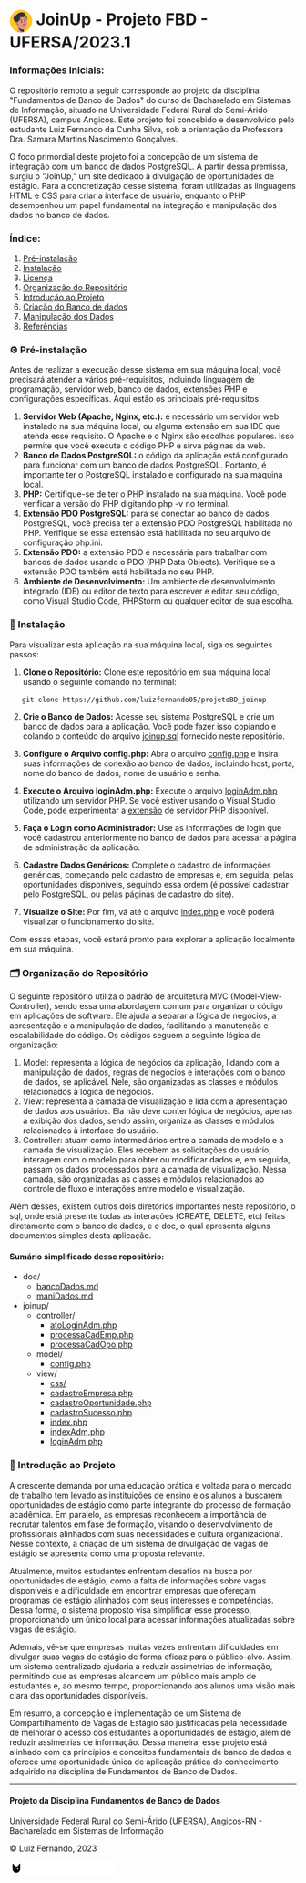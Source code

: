 <h1>
    <img align="center" width="40px" src="./joinup/view/images/logoIncon.svg">
    <span>JoinUp - Projeto FBD - UFERSA/2023.1</span>
</h1>

<h3> Informações iniciais: </h3>

<p> O repositório remoto a seguir corresponde ao projeto da disciplina "Fundamentos de Banco de Dados" do curso de Bacharelado em Sistemas de Informação, situado na Universidade Federal Rural do Semi-Árido (UFERSA), campus Angicos. Este projeto foi concebido e desenvolvido pelo estudante Luiz Fernando da Cunha Silva, sob a orientação da Professora Dra. Samara Martins Nascimento Gonçalves. </p>

<p> O foco primordial deste projeto foi a concepção de um sistema de integração com um banco de dados PostgreSQL. A partir dessa premissa, surgiu o "JoinUp," um site dedicado à divulgação de oportunidades de estágio. Para a concretização desse sistema, foram utilizadas as linguagens HTML e CSS para criar a interface de usuário, enquanto o PHP desempenhou um papel fundamental na integração e manipulação dos dados no banco de dados. </p>

<h3> Índice: </h3>

1. [Pré-instalação](#pre-instalacao)
2. [Instalação](#instalacao)
3. [Licença](./LICENSE.md)
4. [Organização do Repositório](#organizacao)
5. [Introdução ao Projeto](#introducao)
3. [Criação do Banco de dados](./doc/bandoDados.md)
4. [Manipulação dos Dados](./doc/maniDados.md)
5. [Referências]()

<div id='pre-instalacao'>

<h3> ⚙️ Pré-instalação </h3>

Antes de realizar a execução desse sistema em sua máquina local, você precisará atender a vários pré-requisitos, incluindo linguagem de programação, servidor web, banco de dados, extensões PHP e configurações específicas. Aqui estão os principais pré-requisitos:

1. <b>Servidor Web (Apache, Nginx, etc.):</b> é necessário um servidor web instalado na sua máquina local, ou alguma extensão em sua IDE que atenda esse requisito. O Apache e o Nginx são escolhas populares. Isso permite que você execute o código PHP e sirva páginas da web.
2. <b>Banco de Dados PostgreSQL:</b> o código da aplicação está configurado para funcionar com um banco de dados PostgreSQL. Portanto, é importante ter o PostgreSQL instalado e configurado na sua máquina local.
3. <b>PHP:</b> Certifique-se de ter o PHP instalado na sua máquina. Você pode verificar a versão do PHP digitando php -v no terminal.
4. <b>Extensão PDO PostgreSQL:</b> para se conectar ao banco de dados PostgreSQL, você precisa ter a extensão PDO PostgreSQL habilitada no PHP. Verifique se essa extensão está habilitada no seu arquivo de configuração php.ini.
5. <b>Extensão PDO:</b> a extensão PDO é necessária para trabalhar com bancos de dados usando o PDO (PHP Data Objects). Verifique se a extensão PDO também está habilitada no seu PHP.
6. <b>Ambiente de Desenvolvimento:</b> Um ambiente de desenvolvimento integrado (IDE) ou editor de texto para escrever e editar seu código, como Visual Studio Code, PHPStorm ou qualquer editor de sua escolha.

</div>

<div id='instalacao'>  

<h3> 🔧 Instalação </h3>

Para visualizar esta aplicação na sua máquina local, siga os seguintes passos:

1. <b>Clone o Repositório:</b> Clone este repositório em sua máquina local usando o seguinte comando no terminal:

```
   git clone https://github.com/luizfernando05/projetoBD_joinup
```

2. <b>Crie o Banco de Dados:</b> Acesse seu sistema PostgreSQL e crie um banco de dados para a aplicação. Você pode fazer isso copiando e colando o conteúdo do arquivo [joinup.sql](./sql/joinup.sql) fornecido neste repositório.

3. <b>Configure o Arquivo config.php:</b> Abra o arquivo [config.php](./joinup/model/config.php) e insira suas informações de conexão ao banco de dados, incluindo host, porta, nome do banco de dados, nome de usuário e senha.

4. <b>Execute o Arquivo loginAdm.php:</b> Execute o arquivo [loginAdm.php](./joinup/view/loginAdm.php) utilizando um servidor PHP. Se você estiver usando o Visual Studio Code, pode experimentar a [extensão](https://marketplace.visualstudio.com/items?itemName=brapifra.phpserver) de servidor PHP disponível.

5. <b>Faça o Login como Administrador:</b> Use as informações de login que você cadastrou anteriormente no banco de dados para acessar a página de administração da aplicação.

6. <b>Cadastre Dados Genéricos:</b> Complete o cadastro de informações genéricas, começando pelo cadastro de empresas e, em seguida, pelas oportunidades disponíveis, seguindo essa ordem (é possível cadastrar pelo PostgreSQL, ou pelas páginas de cadastro do site).

7. <b>Visualize o Site:</b> Por fim, vá até o arquivo [index.php](./joinup/view/index.php) e você poderá visualizar o funcionamento do site.

Com essas etapas, você estará pronto para explorar a aplicação localmente em sua máquina.

</div>  

<div id='organizacao'>

<h3> 🗂️ Organização do Repositório </h3>

O seguinte repositório utiliza o padrão de arquitetura MVC (Model-View-Controller), sendo essa uma abordagem comum para organizar o código em aplicações de software. Ele ajuda a separar a lógica de negócios, a apresentação e a manipulação de dados, facilitando a manutenção e escalabilidade do código. Os códigos seguem a seguinte lógica de organização:
1. Model: representa a lógica de negócios da aplicação, lidando com a manipulação de dados, regras de negócios e interações com o banco de dados, se aplicável. Nele, são organizadas as classes e módulos relacionados à lógica de negócios.
2. View: representa a camada de visualização e lida com a apresentação de dados aos usuários. Ela não deve conter lógica de negócios, apenas a exibição dos dados, sendo assim, organiza as classes e módulos relacionados à interface do usuário.
3. Controller: atuam como intermediários entre a camada de modelo e a camada de visualização. Eles recebem as solicitações do usuário, interagem com o modelo para obter ou modificar dados e, em seguida, passam os dados processados para a camada de visualização. Nessa camada, são organizadas as classes e módulos relacionados ao controle de fluxo e interações entre modelo e visualização.

Além desses, existem outros dois diretórios importantes neste repositório, o sql, onde está presente todas as interações (CREATE, DELETE, etc) feitas diretamente com o banco de dados, e o doc, o qual apresenta alguns documentos simples desta aplicação.

<h4>Sumário simplificado desse repositório: </h4>

- doc/
    - [bancoDados.md](./doc/bancoDados.md)
    - [maniDados.md](./doc/maniDados.md)
- joinup/
    - controller/
        - [atoLoginAdm.php](./joinup/controller/atoLoginAdm.php)
        - [processaCadEmp.php](./joinup/controller/processaCadEmp.php)
        - [processaCadOpo.php](./joinup/controller/processaCadOpo.php)
    - model/
        - [config.php](./joinup/model/config.php)
    - view/
        - [css/](./joinup/view/css)
        - [cadastroEmpresa.php](./joinup/view/cadastroEmpresa.php)
        - [cadastroOportunidade.php](./joinup/view/cadastroOportunidade.php)
        - [cadastroSucesso.php](./joinup/view/cadastroSucesso.php)
        - [index.php](./joinup/view/index.php)
        - [indexAdm.php](./joinup/view/indexAdm.php)
        - [loginAdm.php](./joinup/view/loginAdm.php)

</div>

<div id='introducao'>  

<h3> 🎯 Introdução ao Projeto </h3>

<p> A crescente demanda por uma educação prática e voltada para o mercado de trabalho tem levado as instituições de ensino e os alunos a buscarem oportunidades de estágio como parte integrante do processo de formação acadêmica. Em paralelo, as empresas reconhecem a importância de recrutar talentos em fase de formação, visando o desenvolvimento de profissionais alinhados com suas necessidades e cultura organizacional. Nesse contexto, a criação de um sistema de divulgação de vagas de estágio se apresenta como uma proposta relevante. </p>

<p> Atualmente, muitos estudantes enfrentam desafios na busca por oportunidades de estágio, como a falta de informações sobre vagas disponíveis e a dificuldade em encontrar empresas que ofereçam programas de estágio alinhados com seus interesses e competências. Dessa forma, o sistema proposto visa simplificar esse processo, proporcionando um único local para acessar informações atualizadas sobre vagas de estágio. </p>

<p> Ademais, vê-se que empresas muitas vezes enfrentam dificuldades em divulgar suas vagas de estágio de forma eficaz para o público-alvo. Assim, um sistema centralizado ajudaria a reduzir assimetrias de informação, permitindo que as empresas alcancem um público mais amplo de estudantes e, ao mesmo tempo, proporcionando aos alunos uma visão mais clara das oportunidades disponíveis. </p>

<p> Em resumo, a concepção e implementação de um Sistema de Compartilhamento de Vagas de Estágio são justificadas pela necessidade de melhorar o acesso dos estudantes a oportunidades de estágio, além de reduzir assimetrias de informação. Dessa maneira, esse projeto está alinhado com os princípios e conceitos fundamentais de banco de dados e oferece uma oportunidade única de aplicação prática do conhecimento adquirido na disciplina de Fundamentos de Banco de Dados. </p>

</div>  

<div id='rodape'>

------
<h4> Projeto da Disciplina Fundamentos de Banco de Dados </h4>
<p> Universidade Federal Rural do Semi-Árido (UFERSA), Angicos-RN - Bacharelado em Sistemas de Informação</p>
<p> © Luiz Fernando, 2023 </p>
<img src="./joinup/view/images/logoLuizFernandov2.svg">

</div>  





















































































































